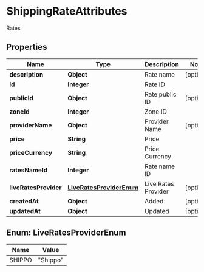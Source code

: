 

# ShippingRateAttributes

Rates

## Properties

| Name | Type | Description | Notes |
|------------ | ------------- | ------------- | -------------|
|**description** | **Object** | Rate name |  [optional] |
|**id** | **Integer** | Rate ID |  |
|**publicId** | **Object** | Rate public ID |  [optional] |
|**zoneId** | **Integer** | Zone ID |  |
|**providerName** | **Object** | Provider Name |  [optional] |
|**price** | **String** | Price |  |
|**priceCurrency** | **String** | Price Currency |  |
|**ratesNameId** | **Integer** | Rate name ID |  |
|**liveRatesProvider** | [**LiveRatesProviderEnum**](#LiveRatesProviderEnum) | Live Rates Provider |  [optional] |
|**createdAt** | **Object** | Added |  [optional] |
|**updatedAt** | **Object** | Updated |  [optional] |



## Enum: LiveRatesProviderEnum

| Name | Value |
|---- | -----|
| SHIPPO | &quot;Shippo&quot; |



